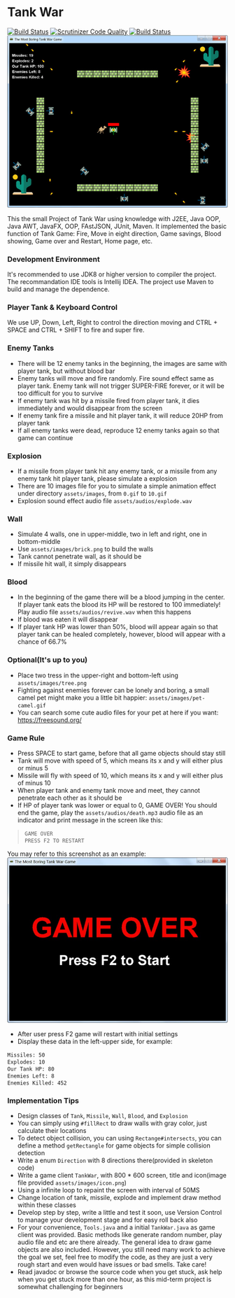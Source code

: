 # Tank War
[![Build Status](https://travis-ci.com/blendid3/TankWar.svg?branch=master)](https://travis-ci.com/blendid3/TankWar)
[![Scrutinizer Code Quality](https://scrutinizer-ci.com/g/blendid3/TankWar/badges/quality-score.png?b=master)](https://scrutinizer-ci.com/g/blendid3/TankWar/?branch=master)
[![Build Status](https://scrutinizer-ci.com/g/blendid3/TankWar/badges/build.png?b=master)](https://scrutinizer-ci.com/g/blendid3/TankWar/build-status/master)
![](assets/images/demo.jpg)

This the small Project of Tank War using knowledge with J2EE, Java OOP, Java AWT, JavaFX, OOP, FAstJSON, JUnit, Maven.
It implemented the basic function of Tank Game: Fire, Move in eight direction, Game savings, Blood showing, Game over and Restart, Home page, etc. 


### Development Environment

It's recommended to use JDK8 or higher version to compiler the project. The recommandation IDE tools is Intellij IDEA. The project use Maven to build and manage the dependence. 

### Player Tank & Keyboard Control

We use UP, Down, Left, Right to control the direction moving and CTRL + SPACE and CTRL + SHIFT to fire and super fire.


### Enemy Tanks
* There will be 12 enemy tanks in the beginning, the images are same with player tank,
but without blood bar
* Enemy tanks will move and fire randomly. Fire sound effect same as player tank. Enemy
tank will not trigger SUPER-FIRE forever, or it will be too difficult for you to survive
* If enemy tank was hit by a missile fired from player tank, it dies immediately and would
disappear from the screen
* If enemy tank fire a missile and hit player tank, it will reduce 20HP from player tank
* If all enemy tanks were dead, reproduce 12 enemy tanks again so that game can continue

### Explosion
* If a missile from player tank hit any enemy tank, or a missile from any enemy tank hit
player tank, please simulate a explosion
* There are 10 images file for you to simulate a simple animation effect under directory
`assets/images`, from `0.gif` to `10.gif`
* Explosion sound effect audio file `assets/audios/explode.wav`

### Wall
* Simulate 4 walls, one in upper-middle, two in left and right, one in bottom-middle
* Use `assets/images/brick.png` to build the walls
* Tank cannot penetrate wall, as it should be
* If missile hit wall, it simply disappears

### Blood
* In the beginning of the game there will be a blood jumping in the center. If player tank
eats the blood its HP will be restored to 100 immediately! Play audio file `assets/audios/revive.wav`
when this happens
* If blood was eaten it will disappear
* If player tank HP was lower than 50%, blood will appear again so that player tank can be
healed completely, however, blood will appear with a chance of 66.7%

### Optional(It's up to you)
* Place two tress in the upper-right and bottom-left using `assets/images/tree.png`
* Fighting against enemies forever can be lonely and boring, a small camel pet might make you
a little bit happier: `assets/images/pet-camel.gif`
* You can search some cute audio files for your pet at here if you want: https://freesound.org/

### Game Rule
* Press SPACE to start game, before that all game objects should stay still
* Tank will move with speed of 5, which means its x and y will either plus or minus 5
* Missile will fly with speed of 10, which means its x and y will either plus of minus 10
* When player tank and enemy tank move and meet, they cannot penetrate each other as it should be
* If HP of player tank was lower or equal to 0, GAME OVER! You should end the game, play the
`assets/audios/death.mp3` audio file as an indicator and print message in the screen like this:
>     GAME OVER
>     PRESS F2 TO RESTART

You may refer to this screenshot as an example:
![](assets/images/game-over.jpg)

* After user press F2 game will restart with initial settings
* Display these data in the left-upper side, for example:
```
Missiles: 50
Explodes: 10
Our Tank HP: 80
Enemies Left: 8
Enemies Killed: 452
```

### Implementation Tips
* Design classes of `Tank`, `Missile`, `Wall`, `Blood`, and `Explosion`
* You can simply using `#fillRect` to draw walls with gray color, just calculate their locations
* To detect object collision, you can using `Rectange#intersects`, you can define a method `getRectangle`
for game objects for simple collision detection
* Write a enum `Direction` with 8 directions there(provided in skeleton code)
* Write a game client `TankWar`, with 800 * 600 screen, title and icon(image file provided `assets/images/icon.png`)
* Using a infinite loop to repaint the screen with interval of 50MS
* Change location of tank, missile, explode and implement draw method within these classes
* Develop step by step, write a little and test it soon, use Version Control to manage your
development stage and for easy roll back also
* For your convenience, `Tools.java` and a initial `TankWar.java` as game client was provided.
Basic methods like generate random number, play audio file and etc are there already. The general
idea to draw game objects are also included. However, you still need many work to achieve the goal
we set, feel free to modify the code, as they are just a very rough start and even would have issues
or bad smells. Take care!
* Read javadoc or browse the source code when you get stuck, ask help when you get stuck more than
one hour, as this mid-term project is somewhat challenging for beginners

